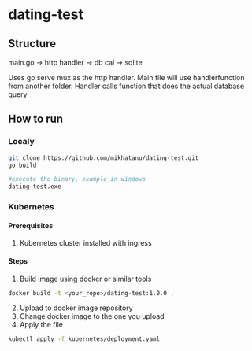 # dating-test

## Structure

main.go -> http handler -> db cal -> sqlite

Uses go serve mux as the http handler. Main file will use handlerfunction from another folder. Handler calls function that does the actual database query

## How to run
### Localy
```sh
git clone https://github.com/mikhatanu/dating-test.git
go build

#execute the binary, example in windows
dating-test.exe
```

### Kubernetes
#### Prerequisites
1. Kubernetes cluster installed with ingress

#### Steps
1. Build image using docker or similar tools
```sh 
docker build -t <your_repo>/dating-test:1.0.0 .
```
2. Upload to docker image repository
3. Change docker image to the one you upload
4. Apply the file
```bash 
kubectl apply -f kubernetes/deployment.yaml
``` 